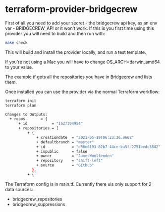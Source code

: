 # terraform-provider-bridgecrew

First of all you need to add your secret - the bridgecrew api key, as an env var - BRIDGECREW_API or it won't work.
If this is you first time using this provider you will need to build and then run with:

```bash
make check
```

This will build and install the provider locally, and run a test template.

If you're not using a Mac you will have to change OS_ARCH=darwin_amd64 to your value.

The example tf gets all the repositories you have in Bridgecrew and lists them.

Once installed you can use the provider via the normal Terraform workflow:

```bash
terraform init
terraform plan

Changes to Outputs:
  + repos       = {
      + id           = "1627304954"
      + repositories = [
          + {
              + creationdate  = "2021-05-19T06:23:36.966Z"
              + defaultbranch = "master"
              + id            = "d56e6193-82b7-44ce-ba5f-2751bedc3842"
              + ispublic      = false
              + owner         = "JamesWoolfenden"
              + repository    = "shift-left"
              + source        = "Github"
            },
          + {
```

The Terraform config is in main.tf.
 Currently there uis only support for 2 data sources:

- bridgecrew_repositories
- bridgecrew_suppressions
